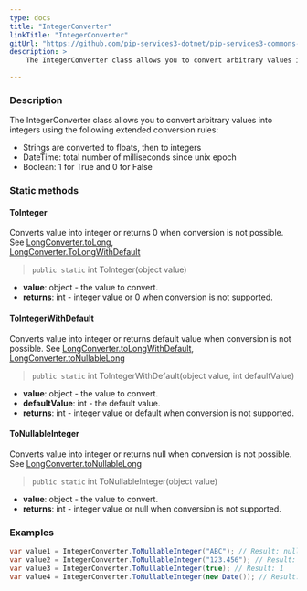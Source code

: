 ```yaml
---
type: docs
title: "IntegerConverter"
linkTitle: "IntegerConverter"
gitUrl: "https://github.com/pip-services3-dotnet/pip-services3-commons-dotnet"
description: > 
    The IntegerConverter class allows you to convert arbitrary values into integers using extended conversion rules.

---
```


### Description
    
The IntegerConverter class allows you to convert arbitrary values into integers using the following extended conversion rules:

- Strings are converted to floats, then to integers
- DateTime: total number of milliseconds since unix epoсh  
- Boolean: 1 for True and 0 for False

### Static methods

#### ToInteger
Converts value into integer or returns 0 when conversion is not possible.  
See [LongConverter.toLong](../long_converter/#tolong),  
[LongConverter.ToLongWithDefault](../long_converter/#tolongwithdefault)

> `public static` int ToInteger(object value)

- **value**: object - the value to convert.
- **returns**: int - integer value or 0 when conversion is not supported.

#### ToIntegerWithDefault
Converts value into integer or returns default value when conversion is not possible.
See [LongConverter.toLongWithDefault](../long_converter/#tolongwithdefault),  
[LongConverter.toNullableLong](../long_converter/#tonullablelong)

> `public static` int ToIntegerWithDefault(object value, int defaultValue)

- **value**: object - the value to convert.
- **defaultValue**: int - the default value.
- **returns**: int - integer value or default when conversion is not supported. 

#### ToNullableInteger
Converts value into integer or returns null when conversion is not possible.
See [LongConverter.toNullableLong](../long_converter/#tonullablelong)

> `public static` int ToNullableInteger(object value)

- **value**: object - the value to convert.
- **returns**: int - integer value or null when conversion is not supported.

### Examples

```cs
var value1 = IntegerConverter.ToNullableInteger("ABC"); // Result: null
var value2 = IntegerConverter.ToNullableInteger("123.456"); // Result: 123.456
var value3 = IntegerConverter.ToNullableInteger(true); // Result: 1
var value4 = IntegerConverter.ToNullableInteger(new Date()); // Result: current milliseconds

```
